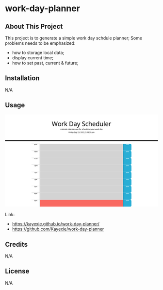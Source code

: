 # work-day-planner

## About This Project
This project is to generate a simple work day schdule planner;
Some problems needs to be emphasized:
  - how to storage local data;
  - display current time;
  - how to set past, current & future;
      
## Installation
N/A

## Usage


![Screenshot of the use image](development/img/screenshot.png)

Link:
- https://kayexie.github.io/work-day-planner/
- https://github.com/Kayexie/work-day-planner



## Credits
N/A

## License
N/A